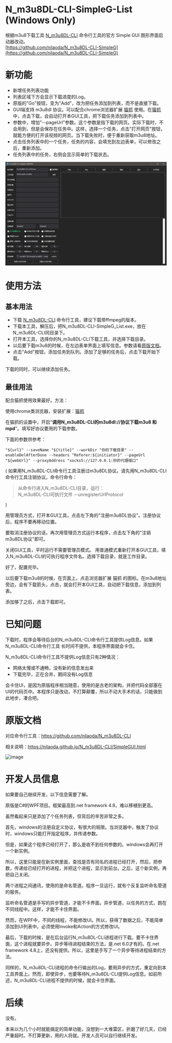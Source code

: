 # N_m3u8DL-CLI-SimpleG-List (Windows Only)
根据m3u8下载工具 [N_m3u8DL-CLI](https://github.com/nilaoda/N_m3u8DL-CLI) 命令行工具的官方 Simple GUI 图形界面启动器改动。  
[https://github.com/nilaoda/N_m3u8DL-CLI-SimpleG](https://github.com/nilaoda/N_m3u8DL-CLI-SimpleG)  

# 新功能
* 新增任务列表功能
* 列表区域下方会显示下载进度的Log。
* 原版的"Go"按钮，变为"Add"，改为把任务添加到列表，而不是直接下载。
* GUI端支持 m3u8dl 协议。可以配合chrome浏览器扩展 [猫抓](https://chromewebstore.google.com/detail/%E7%8C%AB%E6%8A%93/jfedfbgedapdagkghmgibemcoggfppbb?hl=zh-CN) 使用。在[猫抓](https://chromewebstore.google.com/detail/%E7%8C%AB%E6%8A%93/jfedfbgedapdagkghmgibemcoggfppbb?hl=zh-CN)中，点击下载，会自动打开本GUI工具，把下载任务添加到列表中。
* 参数中，增加"--pageUrl"参数。这个参数是指下载的网页。实际下载时，不会用到，但是会保存在任务中。这样，选择一个任务，点击"打开网页"按钮，就能方便的打开该视频的网页。当下载失败时，便于重新获取m3u8地址。
* 点击任务列表中的一个任务，任务的内容，会填充到左边表单，可以修改之后，重新添加。
* 任务列表中的任务，右侧会显示简单的下载状态。   

![image](img/screenshot.jpg)  

# 使用方法
## 基本用法
* 下载 [N_m3u8DL-CLI](https://github.com/nilaoda/N_m3u8DL-CLI) 命令行工具，建议下载带ffmpeg的版本。
* 下载本工具，解压后，把N_m3u8DL-CLI-SimpleG_List.exe，放在N_m3u8DL-CLI同目录下。
* 打开本工具，选择你的N_m3u8DL-CLI下载工具，并选择下载目录。
* 以后要下载m3u8的时候，在左边表单界面上填写信息。参数请看[原版文档](https://nilaoda.github.io/N_m3u8DL-CLI/SimpleGUI.html)。
* 点击"Add"按钮，添加任务到队列。添加了足够的任务后，点击下载开始下载。  

下载的同时，可以继续添加任务。  

## 最佳用法
配合猫抓使用效果最好。方法：  

使用chrome类浏览器，安装扩展：[猫抓](https://chromewebstore.google.com/detail/%E7%8C%AB%E6%8A%93/jfedfbgedapdagkghmgibemcoggfppbb?hl=zh-CN)   

在猫抓的设置中，开启"**调用N_m3u8DL-CLI的m3u8dl://协议下载m3u8 和 mpd**"。填写好协议要用的下载参数。

下面的参数供参考：
```
"${url}" --saveName "${title}" --workDir "你的下载目录" --enableDelAfterDone --headers "Referer:${initiator}" --pageUrl "${webUrl}" --proxyAddress "socks5://127.0.0.1:你的代理端口"
```

(
如果用N_m3u8DL-CLI命令行工具注册过m3u8DL协议。请先用N_m3u8DL-CLI命令行工具注销协议。命令行命令：  
> 从命令行进入N_m3u8DL-CLI目录，运行：  
> N_m3u8DL-CLI可执行文件 --unregisterUrlProtocol  

)

用管理员方式，打开本GUI工具，点击左下角的"注册m3u8DL协议"。注册协议后，程序不要再移动位置。

要取消注册协议的话，再次用管理员方式运行本程序，点击左下角的"注销m3u8DL协议"即可。

关闭GUI工具，平时运行不需要管理员模式。
用普通模式重新打开本GUI工具，填入N_m3u8DL-CLI的可执行程序文件名。选择下载目录，就是工作目录。

好了，配置完毕。

以后要下载m3u8的时候，在页面上，点击浏览器扩展 猫抓 的图标。在m3u8地址旁边，会有下载箭头，点击，就会打开本GUI工具，自动把下载信息，添加到列表。  

添加够了之后，点击下载即可。  

# 已知问题
下载时，程序会等待后台的N_m3u8DL-CLI命令行工具提供Log信息。如果 N_m3u8DL-CLI命令行工具 长时间不提供，本程序界面就会卡住。

N_m3u8DL-CLI命令行工具不提供Log信息只有2种情况：
* 网络太慢或不通畅，没有新的信息发出来
* 下载完毕，正在合并，期间没有Log信息

会卡住UI，是因为原版程序相当随意，使用的是古老的架构，并把代码全部塞在UI的代码页中。本程序只是改动，不打算颠覆，所以不动大手术的话，只能做到此地步，凑合吧。


# 原版文档

对应命令行工具：https://github.com/nilaoda/N_m3u8DL-CLI

相关说明：https://nilaoda.github.io/N_m3u8DL-CLI/SimpleGUI.html

![image](https://user-images.githubusercontent.com/20772925/153235235-712b338e-4e2a-4a77-8b3b-119bceb45f24.png)

# 开发人员信息
如果要自己继续开发，以下信息需要了解。

原版是C#的WPF项目。框架最高到.net framework 4.8，难以移植到更高。

虽然看起来只是添加了个任务列表，但背后的辛苦非常之多。

首先，windows的注册自定义协议，有很大的局限。当浏览器中，触发了协议时，windows只能打开指定程序，并传递参数。

但是，如果这个程序已经打开了，那么是收不到任何参数的。windows会再打开一个新实例。

所以，这里只能是在新实例里面，查找是否有同名的进程已经打开，然后，把参数，传递给已经打开的进程，并把这个进程，显示到前台。之后，这个新实例，再把自己关闭。

两个进程之间通讯，使用的是命名管道。程序一旦运行，就有个反复监听命名管道的服务。

监听命名管道是手写的异步管道，才能不卡界面。异步管道，以任务的方式，跑在不同线程中。这样，才能不卡住界面。

然而，在WPF中，不同的线程，不能修改UI。所以，获得了数据之后，不能简单添加到UI列表中。必须使用Invoke和Action的方式修改UI。

最后，下载的时候，是在后台运行N_m3u8DL-CLI进程进行下载。要不卡住界面，这个进程就要异步。异步等待进程结束的方法，是.net 6.0才有的。在.net framework 4.8上，还没有提供。所以，这里是手写了一个异步等待进程结束的方法。

同样的，N_m3u8DL-CLI进程的命令行输出的Log，要用异步的方式，重定向到本工具界面上。然而，即使异步，也要等待N_m3u8DL-CLI提供Log信息。如前所述，N_m3u8DL-CLI进程不提供的时候，就会卡住界面。

# 后续
没有。

本来以为几个小时就能搞定的简单功能，没想到一大堆雷区，折磨了好几天，已经严重超时。不打算更新，用的人将就。开发人员可以自行继续开发。





